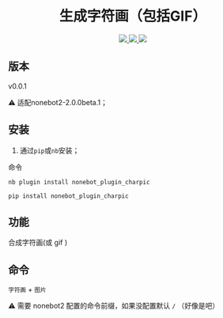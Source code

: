 <div align="center">

# 生成字符画（包括GIF）

</div>

<p align="center">
  
  <a href="https://github.com/RafuiiChan/nonebot_plugin_charpic/blob/main/LICENSE">
    <img src="https://img.shields.io/badge/license-MIT-informational">
  </a>
  
  <a href="https://github.com/nonebot/nonebot2">
    <img src="https://img.shields.io/badge/nonebot2-2.0.0beta.1-green">
  </a>
  
  <a href="">
    <img src="https://img.shields.io/badge/release-v0.0.1-orange">
  </a>
  
</p>
</p>

## 版本

v0.0.1

⚠ 适配nonebot2-2.0.0beta.1；

## 安装

1. 通过`pip`或`nb`安装；

命令

`nb plugin install nonebot_plugin_charpic`

`pip install nonebot_plugin_charpic`

## 功能

合成字符画(或 gif )

## 命令

`字符画` + `图片`

⚠ 需要 nonebot2 配置的命令前缀，如果没配置默认 `/` （好像是吧）
